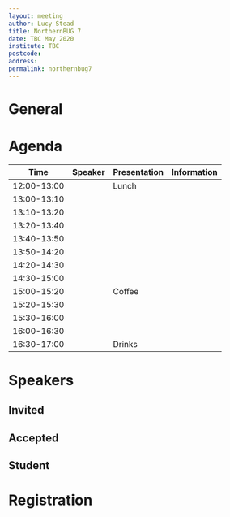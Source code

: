 ```yaml
---
layout: meeting
author: Lucy Stead
title: NorthernBUG 7
date: TBC May 2020
institute: TBC
postcode: 
address: 
permalink: northernbug7
---
```


# General


<!-- <iframe src="https://www.google.com/maps/embed?pb=!1m18!1m12!1m3!1d2001.387775136842!2d-1.4912409260097166!3d53.377893936138335!2m3!1f0!2f0!3f0!3m2!1i1024!2i768!4f13.1!3m3!1m2!1s0x487982776c813b27%3A0x328ab9775db14bd6!2sSheffield+Institute+for+Translational+Neuroscience!5e0!3m2!1sen!2suk!4v1536665354716" width="600" height="450" frameborder="0" style="border:0" allowfullscreen></iframe> -->


# Agenda

| Time          | Speaker | Presentation | Information |
|---------------|---------|--------------|-------------|
| 12:00-13:00 |  | Lunch |  |
| 13:00-13:10 |  |  |  |
| 13:10-13:20 |  |  |  |
| 13:20-13:40 |  |  |  |
| 13:40-13:50 |  |  |  |
| 13:50-14:20 |  |  |  |
| 14:20-14:30 |  |  |  |
| 14:30-15:00 |  |  |  |
| 15:00-15:20 |  | Coffee |  |
| 15:20-15:30 |  |  |  |
| 15:30-16:00 |  |  |  |
| 16:00-16:30 |  |  |  |
| 16:30-17:00 |  | Drinks  |  |

# Speakers

## Invited


## Accepted


## Student


# Registration
